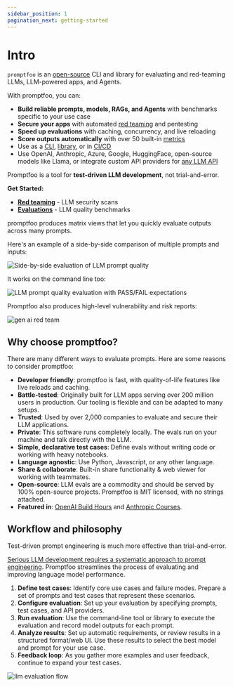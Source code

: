 ```yaml
---
sidebar_position: 1
pagination_next: getting-started
---
```


# Intro

`promptfoo` is an [open-source](https://github.com/promptfoo/promptfoo) CLI and library for evaluating and red-teaming LLMs, LLM-powered apps, and Agents.

With promptfoo, you can:

- **Build reliable prompts, models, RAGs, and Agents** with benchmarks specific to your use case
- **Secure your apps** with automated [red teaming](/docs/red-team) and pentesting
- **Speed up evaluations** with caching, concurrency, and live reloading
- **Score outputs automatically** with over 50 built-in [metrics](/docs/configuration/expected-outputs)
- Use as a [CLI](/docs/usage/command-line), [library](/docs/usage/node-package), or in [CI/CD](/docs/integrations/github-action)
- Use OpenAI, Anthropic, Azure, Google, HuggingFace, open-source models like Llama, or integrate custom API providers for [any LLM API](/docs/providers)

Promptfoo is a tool for **test-driven LLM development**, not trial-and-error.

<div style={{ 
  border: '1px solid var(--ifm-color-success-darkest)',
  borderRadius: '4px',
  padding: '1rem',
  paddingTop: '2rem',
  backgroundColor: 'var(--ifm-color-success-contrast-background)',
  marginBottom: '1rem',
  color: 'var(--ifm-font-color-base)'
}}>

**Get Started:**

- [**Red teaming**](/docs/red-team/quickstart) - LLM security scans
- [**Evaluations**](/docs/getting-started) - LLM quality benchmarks

</div>

promptfoo produces matrix views that let you quickly evaluate outputs across many prompts.

Here's an example of a side-by-side comparison of multiple prompts and inputs:

![Side-by-side evaluation of LLM prompt quality](https://github.com/promptfoo/promptfoo/assets/310310/ce5a7817-da82-4484-b26d-32474f1cabc5)

It works on the command line too:

![LLM prompt quality evaluation with PASS/FAIL expectations](https://user-images.githubusercontent.com/310310/236690475-b05205e8-483e-4a6d-bb84-41c2b06a1247.png)

Promptfoo also produces high-level vulnerability and risk reports:

![gen ai red team](/img/riskreport-1@2x.png)

## Why choose promptfoo?

There are many different ways to evaluate prompts. Here are some reasons to consider promptfoo:

- **Developer friendly**: promptfoo is fast, with quality-of-life features like live reloads and caching.
- **Battle-tested**: Originally built for LLM apps serving over 200 million users in production. Our tooling is flexible and can be adapted to many setups.
- **Trusted**: Used by over 2,000 companies to evaluate and secure their LLM applications.
- **Private**: This software runs completely locally. The evals run on your machine and talk directly with the LLM.
- **Simple, declarative test cases**: Define evals without writing code or working with heavy notebooks.
- **Language agnostic**: Use Python, Javascript, or any other language.
- **Share & collaborate**: Built-in share functionality & web viewer for working with teammates.
- **Open-source**: LLM evals are a commodity and should be served by 100% open-source projects. Promptfoo is MIT licensed, with no strings attached.
- **Featured in**: [OpenAI Build Hours](https://vimeo.com/1023317525/be082a1029) and [Anthropic Courses](https://github.com/anthropics/courses/tree/master/prompt_evaluations).

## Workflow and philosophy

Test-driven prompt engineering is much more effective than trial-and-error.

[Serious LLM development requires a systematic approach to prompt engineering](https://www.ianww.com/blog/2023/05/21/prompt-engineering-framework). Promptfoo streamlines the process of evaluating and improving language model performance.

1. **Define test cases**: Identify core use cases and failure modes. Prepare a set of prompts and test cases that represent these scenarios.
2. **Configure evaluation**: Set up your evaluation by specifying prompts, test cases, and API providers.
3. **Run evaluation**: Use the command-line tool or library to execute the evaluation and record model outputs for each prompt.
4. **Analyze results**: Set up automatic requirements, or review results in a structured format/web UI. Use these results to select the best model and prompt for your use case.
5. **Feedback loop**: As you gather more examples and user feedback, continue to expand your test cases.

![llm evaluation flow](/img/llm-evaluation-flow.svg)
